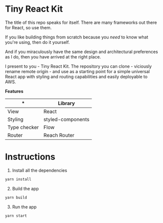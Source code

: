 # Tiny React Kit

The title of this repo speaks for itself. There are many frameworks out there for React, so use them.

If you like building things from scratch because you _need_ to know what you're using, then do it yourself.

And if you miraculously have the same design and architectural preferences as I do, then you have arrived at the right place.

I present to you - Tiny React Kit. The repository you can clone - viciously rename remote origin - and use as a starting point for a simple universal React app with styling and routing capabilities and easily deployable to AWS.

**Features**

| * | Library |
| ------ | ------ |
| View  | React |
| Styling | styled-components |
| Type checker | Flow |
| Router | Reach Router |

# Instructions

1. Install all the dependencies
```js
yarn install
```
2. Build the app
```js
yarn build
```
3. Run the app
```js
yarn start
```
